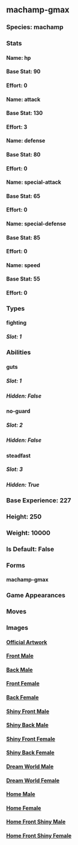 ## machamp-gmax
### Species: machamp
### Stats
#### Name: hp
#### Base Stat: 90
#### Effort: 0
#### Name: attack
#### Base Stat: 130
#### Effort: 3
#### Name: defense
#### Base Stat: 80
#### Effort: 0
#### Name: special-attack
#### Base Stat: 65
#### Effort: 0
#### Name: special-defense
#### Base Stat: 85
#### Effort: 0
#### Name: speed
#### Base Stat: 55
#### Effort: 0
### Types
#### fighting
##### Slot: 1
### Abilities
#### guts
##### Slot: 1
##### Hidden: False
#### no-guard
##### Slot: 2
##### Hidden: False
#### steadfast
##### Slot: 3
##### Hidden: True
### Base Experience: 227
### Height: 250
### Weight: 10000
### Is Default: False
### Forms
#### machamp-gmax
### Game Appearances
### Moves
### Images
#### [Official Artwork](https://raw.githubusercontent.com/PokeAPI/sprites/master/sprites/pokemon/other/official-artwork/10192.png)
#### [Front Male](https://raw.githubusercontent.com/PokeAPI/sprites/master/sprites/pokemon/10192.png)
#### [Back Male](https://raw.githubusercontent.com/PokeAPI/sprites/master/sprites/pokemon/back/10192.png)
#### [Front Female](None)
#### [Back Female](None)
#### [Shiny Front Male](https://raw.githubusercontent.com/PokeAPI/sprites/master/sprites/pokemon/shiny/10192.png)
#### [Shiny Back Male](https://raw.githubusercontent.com/PokeAPI/sprites/master/sprites/pokemon/back/10192.png)
#### [Shiny Front Female](None)
#### [Shiny Back Female](None)
#### [Dream World Male](None)
#### [Dream World Female](None)
#### [Home Male](https://raw.githubusercontent.com/PokeAPI/sprites/master/sprites/pokemon/other/home/10192.png)
#### [Home Female](None)
#### [Home Front Shiny Male](https://raw.githubusercontent.com/PokeAPI/sprites/master/sprites/pokemon/other/home/shiny/10192.png)
#### [Home Front Shiny Female](None)